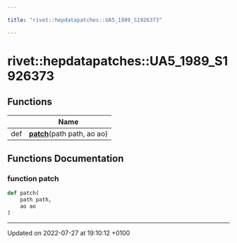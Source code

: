 ```yaml
---

title: "rivet::hepdatapatches::UA5_1989_S1926373"

---
```


# rivet::hepdatapatches::UA5_1989_S1926373



## Functions

|                | Name           |
| -------------- | -------------- |
| def | **[patch](http://example.org/namespaces/namespacerivet_1_1hepdatapatches_1_1ua5__1989__s1926373/#function-patch)**(path path, ao ao) |


## Functions Documentation

### function patch

```python
def patch(
    path path,
    ao ao
)
```






-------------------------------

Updated on 2022-07-27 at 19:10:12 +0100